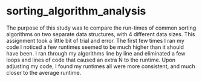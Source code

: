 # sorting_algorithm_analysis
The purpose of this study was to compare the run-times of common sorting algorithms on two separate data structures, with 4 different data sizes. This assignment took a little bit of trial and error. The first few times I ran my code I noticed a few runtimes seemed to be much higher than it should have been. I ran through my algorithms line by line and eliminated a few loops and lines of code that caused an extra N to the runtime. Upon adjusting my code, I found my runtimes all were more consistent, and much closer to the average runtime. 
